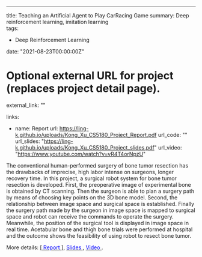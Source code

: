 ---
title: Teaching an Artificial Agent to Play CarRacing Game 
summary: Deep reinforcement learning, imitation learning  
tags:
- Deep Reinforcement Learning

date: "2021-08-23T00:00:00Z"

# Optional external URL for project (replaces project detail page).
external_link: "" 

links:
- name: Report
  url: https://ling-k.github.io/uploads/Kong_Xu_CS5180_Project_Report.pdf
url_code: ""
url_slides: "https://ling-k.github.io/uploads/Kong_Xu_CS5180_Project_slides.pdf"
url_video: "https://www.youtube.com/watch?v=vR4T4orNpzU" 



The conventional human-performed surgery of bone tumor resection has the drawbacks of imprecise, high labor intense on surgeons, longer recovery time. In this project, a surgical robot system for bone tumor resection is developed. First, the preoperative image of experimental bone is obtained by CT scanning. Then the surgeon is able to plan a surgery path by means of choosing key points on the 3D bone model. Second, the relationship between image space and surgical space is established. Finally the surgery path made by the surgeon in image space is mapped to surgical space and robot can receive the commands to operate the surgery. Meanwhile, the position of the surgical tool is displayed in image space in real time. Acetabular bone and thigh bone trials were performed at hospital and the outcome shows the feasibility of using robot to resect bone tumor.

     
More details: [[<span style="color:blue"> Report </span>](https://ling-k.github.io/uploads/Report-Image-Guided-Surgical-Robot.pdf) ], [<span style="color:blue"> Slides </span>](https://ling-k.github.io/uploads/surgical_robot_project_slides.pdf),  [<span style="color:blue"> Video </span>](https://www.youtube.com/watch?v=vR4T4orNpzU).

